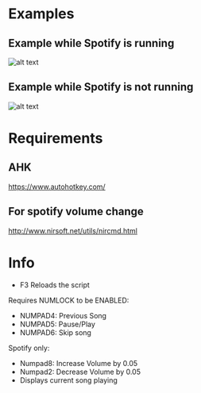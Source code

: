 # Examples
## Example while Spotify is running
![alt text](https://i.imgur.com/RBa0vkm.png "Ex.1")
## Example while Spotify is not running
![alt text](https://i.imgur.com/rklwfmQ.png "Ex.2")



# Requirements
## AHK
https://www.autohotkey.com/
## For spotify volume change
http://www.nirsoft.net/utils/nircmd.html
# 



# Info
- F3 Reloads the script

Requires NUMLOCK to be ENABLED:
- NUMPAD4: Previous Song
- NUMPAD5: Pause/Play
- NUMPAD6: Skip song

Spotify only:
- Numpad8: Increase Volume by 0.05
- Numpad2: Decrease Volume by 0.05
- Displays current song playing
